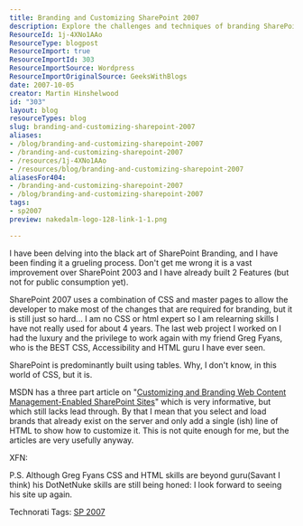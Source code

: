 ```yaml
---
title: Branding and Customizing SharePoint 2007
description: Explore the challenges and techniques of branding SharePoint 2007. Learn how to customize your site effectively with CSS and master pages for a unique look!
ResourceId: 1j-4XNo1AAo
ResourceType: blogpost
ResourceImport: true
ResourceImportId: 303
ResourceImportSource: Wordpress
ResourceImportOriginalSource: GeeksWithBlogs
date: 2007-10-05
creator: Martin Hinshelwood
id: "303"
layout: blog
resourceTypes: blog
slug: branding-and-customizing-sharepoint-2007
aliases:
- /blog/branding-and-customizing-sharepoint-2007
- /branding-and-customizing-sharepoint-2007
- /resources/1j-4XNo1AAo
- /resources/blog/branding-and-customizing-sharepoint-2007
aliasesFor404:
- /branding-and-customizing-sharepoint-2007
- /blog/branding-and-customizing-sharepoint-2007
tags:
- sp2007
preview: nakedalm-logo-128-link-1-1.png

---
```

I have been delving into the black art of SharePoint Branding, and I have been finding it a grueling process. Don't get me wrong it is a vast improvement over SharePoint 2003 and I have already built 2 Features (but not for public consumption yet).

SharePoint 2007 uses a combination of CSS and master pages to allow the developer to make most of the changes that are required for branding, but it is still just so hard... I am no CSS or html expert so I am relearning skills I have not really used for about 4 years. The last web project I worked on I had the luxury and the privilege to work again with my friend Greg Fyans, who is the BEST CSS, Accessibility and HTML guru I have ever seen.

SharePoint is predominantly built using tables. Why, I don't know, in this world of CSS, but it is.

MSDN has a three part article on "[Customizing and Branding Web Content Management-Enabled SharePoint Sites](http://msdn2.microsoft.com/en-gb/library/aa830818.aspx)" which is very informative, but which still lacks lead through. By that I mean that you select and load brands that already exist on the server and only add a single (ish) line of HTML to show how to customize it. This is not quite enough for me, but the articles are very usefully anyway.

XFN:

P.S. Although Greg Fyans CSS and HTML skills are beyond guru(Savant I think) his DotNetNuke skills are still being honed: I look forward to seeing his site up again.

Technorati Tags: [SP 2007](http://technorati.com/tags/SP+2007)

